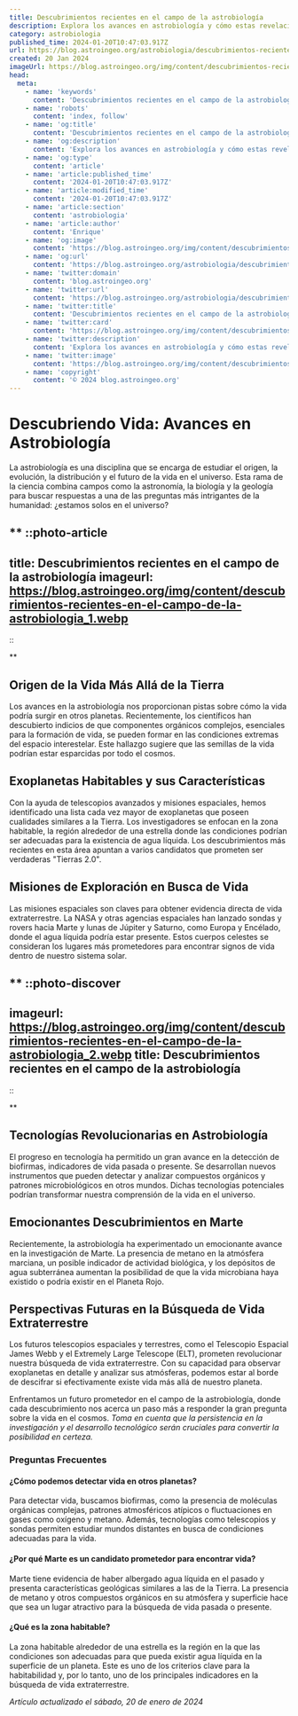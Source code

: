 ```yaml
---
title: Descubrimientos recientes en el campo de la astrobiología
description: Explora los avances en astrobiología y cómo estas revelaciones nos acercan a descifrar los misterios del universo y la vida.
category: astrobiologia
published_time: 2024-01-20T10:47:03.917Z
url: https://blog.astroingeo.org/astrobiologia/descubrimientos-recientes-en-el-campo-de-la-astrobiologia
created: 20 Jan 2024
imageUrl: https://blog.astroingeo.org/img/content/descubrimientos-recientes-en-el-campo-de-la-astrobiologia_1.webp
head:
  meta:
    - name: 'keywords'
      content: 'Descubrimientos recientes en el campo de la astrobiología'
    - name: 'robots'
      content: 'index, follow'
    - name: 'og:title'
      content: 'Descubrimientos recientes en el campo de la astrobiología'
    - name: 'og:description'
      content: 'Explora los avances en astrobiología y cómo estas revelaciones nos acercan a descifrar los misterios del universo y la vida.'
    - name: 'og:type'
      content: 'article'
    - name: 'article:published_time'
      content: '2024-01-20T10:47:03.917Z'
    - name: 'article:modified_time'
      content: '2024-01-20T10:47:03.917Z'
    - name: 'article:section'
      content: 'astrobiologia'
    - name: 'article:author'
      content: 'Enrique'
    - name: 'og:image'
      content: 'https://blog.astroingeo.org/img/content/descubrimientos-recientes-en-el-campo-de-la-astrobiologia_1.webp'
    - name: 'og:url'
      content: 'https://blog.astroingeo.org/astrobiologia/descubrimientos-recientes-en-el-campo-de-la-astrobiologia'
    - name: 'twitter:domain'
      content: 'blog.astroingeo.org'
    - name: 'twitter:url'
      content: 'https://blog.astroingeo.org/astrobiologia/descubrimientos-recientes-en-el-campo-de-la-astrobiologia'
    - name: 'twitter:title'
      content: 'Descubrimientos recientes en el campo de la astrobiología'
    - name: 'twitter:card'
      content: 'https://blog.astroingeo.org/img/content/descubrimientos-recientes-en-el-campo-de-la-astrobiologia_1.webp'
    - name: 'twitter:description'
      content: 'Explora los avances en astrobiología y cómo estas revelaciones nos acercan a descifrar los misterios del universo y la vida.'
    - name: 'twitter:image'
      content: 'https://blog.astroingeo.org/img/content/descubrimientos-recientes-en-el-campo-de-la-astrobiologia_1.webp'
    - name: 'copyright'
      content: '© 2024 blog.astroingeo.org'
---
```

# Descubriendo Vida: Avances en Astrobiología

La astrobiología es una disciplina que se encarga de estudiar el origen, la evolución, la distribución y el futuro de la vida en el universo. Esta rama de la ciencia combina campos como la astronomía, la biología y la geología para buscar respuestas a una de las preguntas más intrigantes de la humanidad: ¿estamos solos en el universo?

**
::photo-article
---
title: Descubrimientos recientes en el campo de la astrobiología
imageurl: https://blog.astroingeo.org/img/content/descubrimientos-recientes-en-el-campo-de-la-astrobiologia_1.webp
---
::

**
## Origen de la Vida Más Allá de la Tierra

Los avances en la astrobiología nos proporcionan pistas sobre cómo la vida podría surgir en otros planetas. Recientemente, los científicos han descubierto indicios de que componentes orgánicos complejos, esenciales para la formación de vida, se pueden formar en las condiciones extremas del espacio interestelar. Este hallazgo sugiere que las semillas de la vida podrían estar esparcidas por todo el cosmos.

## Exoplanetas Habitables y sus Características

Con la ayuda de telescopios avanzados y misiones espaciales, hemos identificado una lista cada vez mayor de exoplanetas que poseen cualidades similares a la Tierra. Los investigadores se enfocan en la zona habitable, la región alrededor de una estrella donde las condiciones podrían ser adecuadas para la existencia de agua líquida. Los descubrimientos más recientes en esta área apuntan a varios candidatos que prometen ser verdaderas "Tierras 2.0".

## Misiones de Exploración en Busca de Vida

Las misiones espaciales son claves para obtener evidencia directa de vida extraterrestre. La NASA y otras agencias espaciales han lanzado sondas y rovers hacia Marte y lunas de Júpiter y Saturno, como Europa y Encélado, donde el agua líquida podría estar presente. Estos cuerpos celestes se consideran los lugares más prometedores para encontrar signos de vida dentro de nuestro sistema solar.

**
::photo-discover
---
imageurl: https://blog.astroingeo.org/img/content/descubrimientos-recientes-en-el-campo-de-la-astrobiologia_2.webp
title: Descubrimientos recientes en el campo de la astrobiología
---
::

**
## Tecnologías Revolucionarias en Astrobiología

El progreso en tecnología ha permitido un gran avance en la detección de biofirmas, indicadores de vida pasada o presente. Se desarrollan nuevos instrumentos que pueden detectar y analizar compuestos orgánicos y patrones microbiológicos en otros mundos. Dichas tecnologías potenciales podrían transformar nuestra comprensión de la vida en el universo.

## Emocionantes Descubrimientos en Marte

Recientemente, la astrobiología ha experimentado un emocionante avance en la investigación de Marte. La presencia de metano en la atmósfera marciana, un posible indicador de actividad biológica, y los depósitos de agua subterránea aumentan la posibilidad de que la vida microbiana haya existido o podría existir en el Planeta Rojo.

## Perspectivas Futuras en la Búsqueda de Vida Extraterrestre

Los futuros telescopios espaciales y terrestres, como el Telescopio Espacial James Webb y el Extremely Large Telescope (ELT), prometen revolucionar nuestra búsqueda de vida extraterrestre. Con su capacidad para observar exoplanetas en detalle y analizar sus atmósferas, podemos estar al borde de descifrar si efectivamente existe vida más allá de nuestro planeta.

Enfrentamos un futuro prometedor en el campo de la astrobiología, donde cada descubrimiento nos acerca un paso más a responder la gran pregunta sobre la vida en el cosmos. *Toma en cuenta que la persistencia en la investigación y el desarrollo tecnológico serán cruciales para convertir la posibilidad en certeza.*

### Preguntas Frecuentes

#### ¿Cómo podemos detectar vida en otros planetas?
Para detectar vida, buscamos biofirmas, como la presencia de moléculas orgánicas complejas, patrones atmosféricos atípicos o fluctuaciones en gases como oxígeno y metano. Además, tecnologías como telescopios y sondas permiten estudiar mundos distantes en busca de condiciones adecuadas para la vida.

#### ¿Por qué Marte es un candidato prometedor para encontrar vida?
Marte tiene evidencia de haber albergado agua líquida en el pasado y presenta características geológicas similares a las de la Tierra. La presencia de metano y otros compuestos orgánicos en su atmósfera y superficie hace que sea un lugar atractivo para la búsqueda de vida pasada o presente.

#### ¿Qué es la zona habitable?
La zona habitable alrededor de una estrella es la región en la que las condiciones son adecuadas para que pueda existir agua líquida en la superficie de un planeta. Este es uno de los criterios clave para la habitabilidad y, por lo tanto, uno de los principales indicadores en la búsqueda de vida extraterrestre.

_Artículo actualizado el sábado, 20 de enero de 2024_